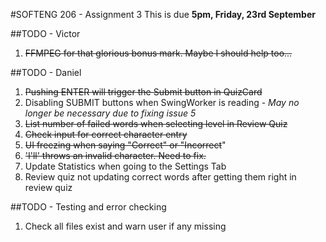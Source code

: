 #SOFTENG 206 - Assignment 3
This is due <b>5pm, Friday, 23rd September</b>

##TODO - Victor
1. ~~FFMPEG for that glorious bonus mark. Maybe I should help too...~~

##TODO - Daniel
1. ~~Pushing ENTER will trigger the Submit button in QuizCard~~
2. Disabling SUBMIT buttons when SwingWorker is reading - *May no longer be necessary due to fixing issue 5*
3. ~~List number of failed words when selecting level in Review Quiz~~
4. ~~Check input for correct character entry~~
5. ~~UI freezing when saying "Correct" or "Incorrect~~"
6. ~~'I'll' throws an invalid character. Need to fix.~~
7. Update Statistics when going to the Settings Tab
8. Review quiz not updating correct words after getting them right in review quiz

##TODO - Testing and error checking
1. Check all files exist and warn user if any missing
